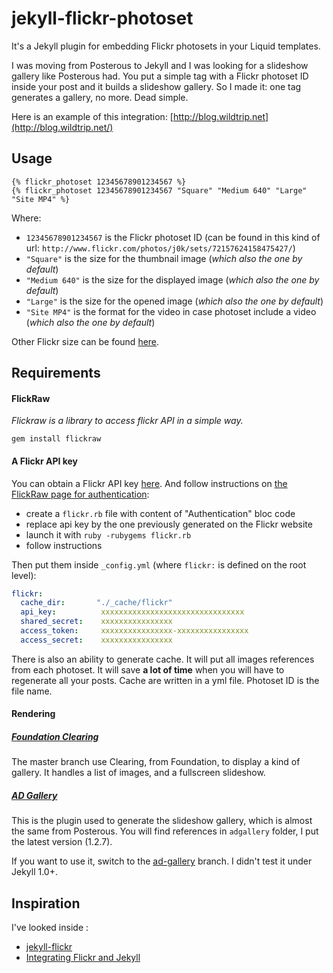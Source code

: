 # jekyll-flickr-photoset

It's a Jekyll plugin for embedding Flickr photosets in your Liquid templates.

I was moving from Posterous to Jekyll and I was looking for a slideshow gallery like Posterous had. You put a simple tag with a Flickr photoset ID inside your post and it builds a slideshow gallery. So I made it: one tag generates a gallery, no more. Dead simple.

Here is an example of this integration: [http://blog.wildtrip.net](http://blog.wildtrip.net/)

## Usage

```
{% flickr_photoset 12345678901234567 %}
{% flickr_photoset 12345678901234567 "Square" "Medium 640" "Large" "Site MP4" %}
```

Where:

- `12345678901234567` is the Flickr photoset ID (can be found in this kind of url: `http://www.flickr.com/photos/j0k/sets/72157624158475427/`)
- `"Square"` is the size for the thumbnail image (*which also the one by default*)
- `"Medium 640"` is the size for the displayed image (*which also the one by default*)
- `"Large"` is the size for the opened image (*which also the one by default*)
- `"Site MP4"` is the format for the video in case photoset include a video (*which also the one by default*)

Other Flickr size can be found [here](http://www.flickr.com/services/api/flickr.photos.getSizes.html).

## Requirements

#### FlickRaw

*Flickraw is a library to access flickr API in a simple way.*

```
gem install flickraw
```

#### A Flickr API key

You can obtain a Flickr API key [here](http://www.flickr.com/services/apps/create/).
And follow instructions on [the FlickRaw page for authentication](http://hanklords.github.com/flickraw/):

  - create a `flickr.rb` file with content of "Authentication" bloc code
  - replace api key by the one previously generated on the Flickr website
  - launch it with `ruby -rubygems flickr.rb`
  - follow instructions

Then put them inside `_config.yml` (where `flickr:` is defined on the root level):

```yaml
flickr:
  cache_dir:       "./_cache/flickr"
  api_key:          xxxxxxxxxxxxxxxxxxxxxxxxxxxxxxxx
  shared_secret:    xxxxxxxxxxxxxxxx
  access_token:     xxxxxxxxxxxxxxxx-xxxxxxxxxxxxxxxx
  access_secret:    xxxxxxxxxxxxxxxx
```

There is also an ability to generate cache. It will put all images references from each photoset. It will save **a lot of time** when you will have to regenerate all your posts. Cache are written in a yml file. Photoset ID is the file name.

#### Rendering

##### [Foundation Clearing](http://foundation.zurb.com/docs/components/clearing.html)

The master branch use Clearing, from Foundation, to display a kind of gallery. It handles a list of images, and a fullscreen slideshow.

##### [AD Gallery](http://adgallery.codeplex.com/)

This is the plugin used to generate the slideshow gallery, which is almost the same from Posterous. You will find references in `adgallery` folder, I put the latest version (1.2.7).

If you want to use it, switch to the [ad-gallery](https://github.com/j0k3r/jekyll-flickr-photoset/tree/ad-gallery) branch. I didn't test it under Jekyll 1.0+.

## Inspiration

I've looked inside :

- [jekyll-flickr](https://github.com/cnunciato/jekyll-flickr)
- [Integrating Flickr and Jekyll](http://www.marran.com/tech/integrating-flickr-and-jekyll/)
